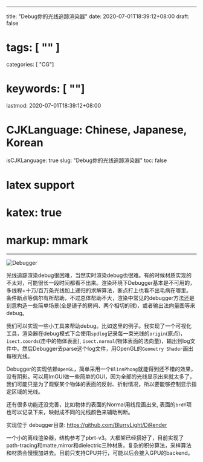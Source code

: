 
---
title: "Debug你的光线追踪渲染器"
date: 2020-07-01T18:39:12+08:00
draft: false
# tags: [ "" ]
categories: [ "CG"]
# keywords: [ ""]
lastmod: 2020-07-01T18:39:12+08:00
# CJKLanguage: Chinese, Japanese, Korean
isCJKLanguage: true
slug: "Debug你的光线追踪渲染器"
toc: false
# latex support
# katex: true
# markup: mmark
---

![Debugger](https://cdn.jsdelivr.net/gh/BlurryLight/DiRender@master/images/debugger.gif)

光线追踪渲染debug很困难，当然实时渲染debug也很难。有的时候材质实现的不太对，可能很长一段时间都看不出来。渲染环境下Debugger基本是不可用的，多线程+十万/百万条光线加上递归的求解算法，断点打上也看不出毛病在哪里。条件断点等偶尔有所帮助，不过总体帮助不大，渲染中常见的debugger方法还是刻意构造一些简单场景(全是镜子的房间、两个相切的球)，或者输出法向量图等来debug。

我们可以实现一些小工具来帮助debug。比如这里的例子。我实现了一个可视化工具，渲染器在debug模式下会使用`spdlog`记录每一束光线的`origin`(原点)，`isect.coords`(击中的物体表面), `isect.normal`(物体表面的法向量)，输出到log文件中。然后Debugger去parse这个log文件，用OpenGL的`Geometry Shader`画出每根光线。

Debugger的实现依赖`OpenGL`，简单采用一个`BlinnPhong`就能得到还不错的效果，没有阴影。可以用ImGUI做一些简单的GUI，因为全部的光线显示出来就太多了，我们可能只是为了观察某个物体的表面的反射、折射情况，所以要能够控制显示指定区域的光线。

还有很多功能还没完善，比如物体的表面的Normal用线段画出来, 表面的`brdf`项也可以记录下来，映射成不同的光线颜色来辅助判断。

实现位于 debugger目录:
https://github.com/BlurryLight/DiRender​

一个小的离线渲染器，结构参考了pbrt-v3。大框架已经搭好了，目前实现了path-tracing和matte,mirror和dielectric三种材质，复杂的积分算法，采样算法和材质会慢慢加进去。目前只支持CPU并行，可能以后会接入GPU的backend。